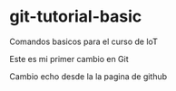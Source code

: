 # git-tutorial-basic
Comandos basicos para el curso de loT

Este es mi primer cambio en Git

Cambio echo desde la la pagina de github
